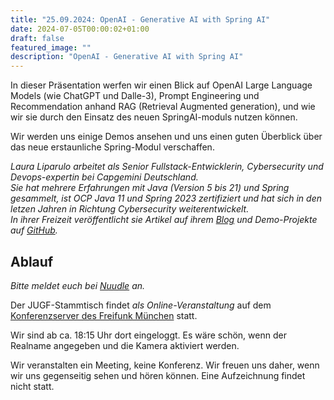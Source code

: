 ```yaml
---
title: "25.09.2024: OpenAI - Generative AI with Spring AI"
date: 2024-07-05T00:00:02+01:00
draft: false
featured_image: ""
description: "OpenAI - Generative AI with Spring AI"
---
```


In dieser Präsentation werfen wir einen Blick auf OpenAI Large Language Models (wie ChatGPT und Dalle-3), Prompt Engineering und Recommendation anhand RAG (Retrieval Augmented generation), und wie wir sie durch den Einsatz des neuen SpringAI-moduls nutzen können. 

Wir werden uns einige Demos ansehen und uns einen guten Überblick über das neue erstaunliche Spring-Modul verschaffen.

_Laura Liparulo arbeitet als Senior Fullstack-Entwicklerin, Cybersecurity und Devops-expertin bei Capgemini Deutschland._  
_Sie hat mehrere Erfahrungen mit Java (Version 5 bis 21) und Spring gesammelt, ist OCP Java 11 und Spring 2023 zertifiziert und hat sich in den letzen Jahren in Richtung Cybersecurity weiterentwickelt._  
_In ihrer Freizeit veröffentlicht sie Artikel auf ihrem [Blog](https://lauraliparulo.altervista.org/) und Demo-Projekte auf [GitHub](https://github.com/lauraliparulo)._

## Ablauf 

_Bitte meldet euch bei [Nuudle](https://nuudel.digitalcourage.de/bYMqx8OnOcCD6lmj) an._

Der JUGF-Stammtisch findet _als Online-Veranstaltung_ auf dem [Konferenzserver des Freifunk München](https://meet.ffmuc.net/jugfmeeting) statt.

Wir sind ab ca. 18:15 Uhr dort eingeloggt. Es wäre schön, wenn der Realname angegeben und die Kamera aktiviert werden.

Wir veranstalten ein Meeting, keine Konferenz. Wir freuen uns daher, wenn wir uns gegenseitig sehen und hören können.
Eine Aufzeichnung findet nicht statt.